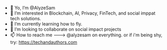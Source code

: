 - 👋 Yo, I’m @AlyzeSam
- 👀 I’m interested in Blockchain, AI, Privacy, FinTech, and social imppat tech solutions.
- 🌱 I’m currently learning how to fly.
- 💞️ I’m looking to collaborate on social impact projects
- 📫 How to reach me ---> @alyzesam on everything. or if i'm being shy, try: https://techandauthors.com 

<!---
AlyzeSam/AlyzeSam is a ✨ special ✨ repository because its `README.md` (this file) appears on your GitHub profile.
You can click the Preview link to take a look at your changes.
--->

